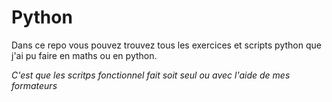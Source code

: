 # Python
Dans ce repo vous pouvez trouvez tous les exercices et scripts python que j'ai pu faire en maths ou en python.  

*C'est que les scritps fonctionnel fait soit seul ou avec l'aide de mes formateurs*
